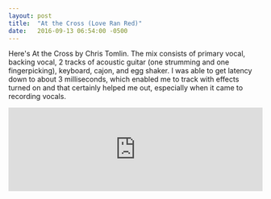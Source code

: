 ```yaml
---
layout: post
title:  "At the Cross (Love Ran Red)"
date:   2016-09-13 06:54:00 -0500
---
```

Here's At the Cross by Chris Tomlin.  The mix consists of primary vocal, backing vocal, 2 tracks of acoustic guitar (one strumming and one fingerpicking), keyboard, cajon, and egg shaker.  I was able to get latency down to about 3 milliseconds, which enabled me to track with effects turned on and that certainly helped me out, especially when it came to recording vocals.

<iframe width="100%" height="166" scrolling="no" frameborder="no" src="https://w.soundcloud.com/player/?url=https%3A//api.soundcloud.com/tracks/282701115&amp;color=ff5500&amp;auto_play=false&amp;hide_related=false&amp;show_comments=true&amp;show_user=true&amp;show_reposts=false"></iframe>